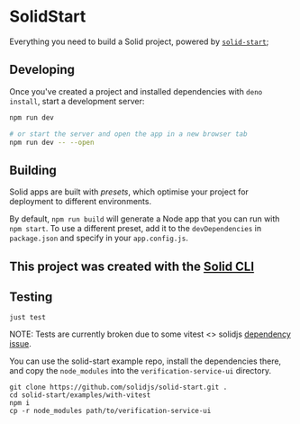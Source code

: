 # SolidStart

Everything you need to build a Solid project, powered by
[`solid-start`](https://start.solidjs.com);

## Developing

Once you've created a project and installed dependencies with `deno install`,
start a development server:

```bash
npm run dev

# or start the server and open the app in a new browser tab
npm run dev -- --open
```

## Building

Solid apps are built with _presets_, which optimise your project for deployment
to different environments.

By default, `npm run build` will generate a Node app that you can run with
`npm start`. To use a different preset, add it to the `devDependencies` in
`package.json` and specify in your `app.config.js`.

## This project was created with the [Solid CLI](https://solid-cli.netlify.app)


## Testing

```shell
just test
```

NOTE: Tests are currently broken due to some vitest <> solidjs [dependency issue](https://github.com/solidjs/solid-start/issues/1679).

You can use the solid-start example repo, install the dependencies there, and
copy the `node_modules` into the `verification-service-ui` directory.

```shell
git clone https://github.com/solidjs/solid-start.git .
cd solid-start/examples/with-vitest
npm i
cp -r node_modules path/to/verification-service-ui
```
